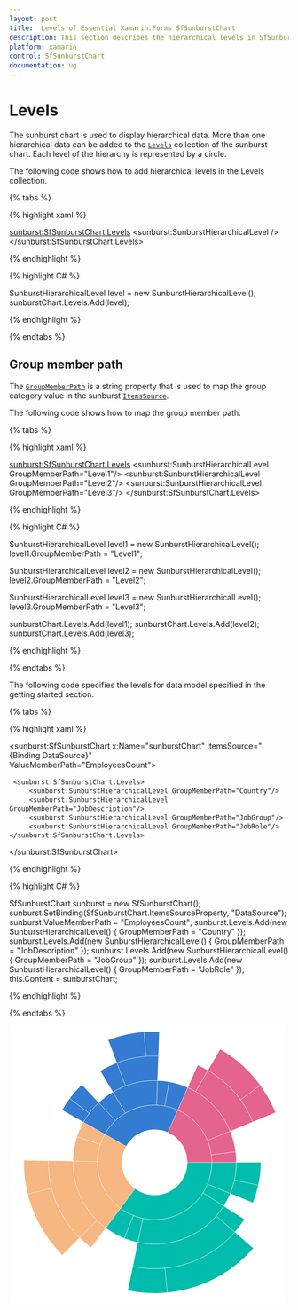 ```yaml
---
layout: post
title:  Levels of Essential Xamarin.Forms SfSunburstChart
description: This section describes the hierarchical levels in SfSunburstChart.
platform: xamarin
control: SfSunburstChart
documentation: ug
---
```


# Levels

The sunburst chart is used to display hierarchical data. More than one hierarchical data can be added to the [`Levels`](https://help.syncfusion.com/cr/cref_files/xamarin/Syncfusion.SfSunburstChart.XForms~Syncfusion.SfSunburstChart.XForms.SfSunburstChart~Levels.html) collection of the sunburst chart. Each level of the hierarchy is represented by a circle.

The following code shows how to add hierarchical levels in the Levels collection.

{% tabs %} 

{% highlight xaml %}

  <sunburst:SfSunburstChart.Levels>
     <sunburst:SunburstHierarchicalLevel />
  </sunburst:SfSunburstChart.Levels>


{% endhighlight %}

{% highlight C# %}

  SunburstHierarchicalLevel level = new SunburstHierarchicalLevel();
  sunburstChart.Levels.Add(level);

{% endhighlight %}

{% endtabs %} 

## Group member path

The [`GroupMemberPath`](https://help.syncfusion.com/cr/cref_files/xamarin/Syncfusion.SfSunburstChart.XForms~Syncfusion.SfSunburstChart.XForms.SunburstHierarchicalLevel~GroupMemberPath.html) is a string property that is used to map the group category value in the sunburst [`ItemsSource`](https://help.syncfusion.com/cr/cref_files/xamarin/Syncfusion.SfSunburstChart.XForms~Syncfusion.SfSunburstChart.XForms.SfSunburstChart~ItemsSource.html).

The following code shows how to map the group member path.

{% tabs %} 

{% highlight xaml %}

  <sunburst:SfSunburstChart.Levels>
      <sunburst:SunburstHierarchicalLevel GroupMemberPath="Level1"/>
      <sunburst:SunburstHierarchicalLevel GroupMemberPath="Level2"/>
      <sunburst:SunburstHierarchicalLevel GroupMemberPath="Level3"/>
  </sunburst:SfSunburstChart.Levels>

{% endhighlight %}

{% highlight C# %}

  SunburstHierarchicalLevel level1 = new SunburstHierarchicalLevel();
  level1.GroupMemberPath = "Level1";

  SunburstHierarchicalLevel level2 = new SunburstHierarchicalLevel();
  level2.GroupMemberPath = "Level2";

  SunburstHierarchicalLevel level3 = new SunburstHierarchicalLevel();
  level3.GroupMemberPath = "Level3";

  sunburstChart.Levels.Add(level1);
  sunburstChart.Levels.Add(level2);
  sunburstChart.Levels.Add(level3);

{% endhighlight %}

{% endtabs %} 

The following code specifies the levels for data model specified in the getting started section.

{% tabs %} 

{% highlight xaml %}

  <sunburst:SfSunburstChart x:Name="sunburstChart" ItemsSource="{Binding DataSource}"  
                ValueMemberPath="EmployeesCount">

     <sunburst:SfSunburstChart.Levels>
         <sunburst:SunburstHierarchicalLevel GroupMemberPath="Country"/>
         <sunburst:SunburstHierarchicalLevel GroupMemberPath="JobDescription"/>
         <sunburst:SunburstHierarchicalLevel GroupMemberPath="JobGroup"/>
         <sunburst:SunburstHierarchicalLevel GroupMemberPath="JobRole"/>
    </sunburst:SfSunburstChart.Levels>

  </sunburst:SfSunburstChart>

{% endhighlight %}

{% highlight C# %}

  SfSunburstChart sunburst = new SfSunburstChart();           
  sunburst.SetBinding(SfSunburstChart.ItemsSourceProperty, "DataSource");
  sunburst.ValueMemberPath = "EmployeesCount";
  sunburst.Levels.Add(new SunburstHierarchicalLevel() { GroupMemberPath = "Country" });
  sunburst.Levels.Add(new SunburstHierarchicalLevel() { GroupMemberPath = "JobDescription" });
  sunburst.Levels.Add(new SunburstHierarchicalLevel() { GroupMemberPath = "JobGroup" });
  sunburst.Levels.Add(new SunburstHierarchicalLevel() { GroupMemberPath = "JobRole" });
  this.Content = sunburstChart;

{% endhighlight %}

{% endtabs %} 

![Levels support in Xamarin.Forms Sunburst](Levels_images/Levels.png)

